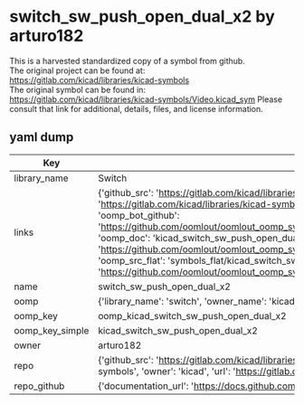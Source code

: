# switch_sw_push_open_dual_x2 by arturo182  
This is a harvested standardized copy of a symbol from github.  
The original project can be found at:  
https://gitlab.com/kicad/libraries/kicad-symbols  
The original symbol can be found in:
https://gitlab.com/kicad/libraries/kicad-symbols/Video.kicad_sym
Please consult that link for additional, details, files, and license information.  
## yaml dump  
| Key | Value |  
| --- | --- |  
| library_name | Switch |  
| links | {'github_src': 'https://gitlab.com/kicad/libraries/kicad-symbols/Video.kicad_sym', 'github_src_repo': 'https://gitlab.com/kicad/libraries/kicad-symbols', 'oomp_bot': 'kicad_switch_sw_push_open_dual_x2/working', 'oomp_bot_github': 'https://github.com/oomlout/oomlout_oomp_symbol_bot/tree/main/kicad_switch_sw_push_open_dual_x2/working', 'oomp_doc': 'kicad_switch_sw_push_open_dual_x2/working', 'oomp_doc_github': 'https://github.com/oomlout/oomlout_oomp_symbol_doc/tree/main/kicad_switch_sw_push_open_dual_x2/working', 'oomp_src_flat': 'symbols_flat/kicad_switch_sw_push_open_dual_x2/working', 'oomp_src_flat_github': 'https://github.com/oomlout/oomlout_oomp_symbol_src/tree/main/kicad_switch_sw_push_open_dual_x2/working'} |  
| name | switch_sw_push_open_dual_x2 |  
| oomp | {'library_name': 'switch', 'owner_name': 'kicad', 'symbol_name': 'switch_sw_push_open_dual_x2'} |  
| oomp_key | oomp_kicad_switch_sw_push_open_dual_x2 |  
| oomp_key_simple | kicad_switch_sw_push_open_dual_x2 |  
| owner | arturo182 |  
| repo | {'github_src': 'https://gitlab.com/kicad/libraries/kicad-symbols/Video.kicad_sym', 'name': 'libraries/kicad-symbols', 'owner': 'kicad', 'url': 'https://gitlab.com/kicad/libraries/kicad-symbols'} |  
| repo_github | {'documentation_url': 'https://docs.github.com/rest/repos/repos#get-a-repository', 'message': 'Not Found'} |  

